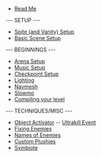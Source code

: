 - [Read Me](README)

--- SETUP ---

- [Spite (and Vanity) Setup](setup-editor)
- [Basic Scene Setup](new-scene)

--- BEGINNINGS ---

- [Arena Setup](arena)
- [Music Setup](music-manager)
- [Checkpoint Setup](checkpoints)
- [Lighting](light)
- [Navmesh](navmesh)
- [Slowmo](slowmo)
- [Compiling your level](compiling)

--- TECHNIQUES/MISC ---

- [Object Activator](object-activator)
-- [Ultrakill Event](ULTRAKILL-Event)
- [Fixing Enemies](enemy-fix)
- [Names of Enemies](names)
- [Custom Plushies](plushy)
- [Symbiote](Symbiote)
